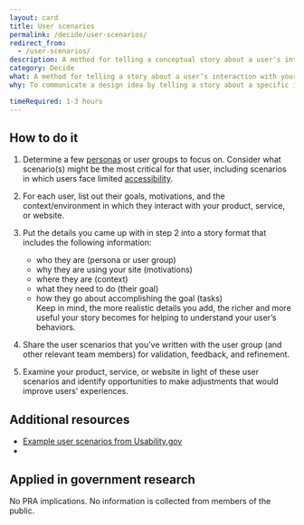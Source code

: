 ```yaml
---
layout: card
title: User scenarios
permalink: /decide/user-scenarios/
redirect_from:
  - /user-scenarios/
description: A method for telling a conceptual story about a user's interaction with your website, focusing on the what, how, and why.
category: Decide
what: A method for telling a story about a user’s interaction with your product, service, or website, focusing on the what, how, and why.
why: To communicate a design idea by telling a story about a specific interaction for a specific user. Through creating user scenarios, you’ll identify what the user’s motivations are for using your product, service, or website, as well as their expectations and goals. User scenarios help teams consider both how the same user’s needs might vary depending on their context and how a diverse group of users in the same scenario might have different needs. By constructing user scenarios, you can help the team answer questions about how accessible, inclusive, and adaptive your product, service, or website is. 

timeRequired: 1-3 hours
---
```


## How to do it

1. Determine a few [personas](https://methods.18f.gov/decide/personas/) or user groups to focus on. Consider what scenario(s) might be the most critical for that user, including scenarios in which users face limited [accessibility](https://accessibility.18f.gov/).
1. For each user, list out their goals, motivations, and the context/environment in which they interact with your product, service, or website. 
1. Put the details you came up with in step 2 into a story format that includes the following information:
    * who they are (persona or user group)
    * why they are using your site (motivations) 
    * where they are (context) 
    * what they need to do (their goal)
    * how they go about accomplishing the goal (tasks)  
Keep in mind, the more realistic details you add, the richer and more useful your story becomes for helping to understand your user’s behaviors.   

1. Share the user scenarios that you’ve written with the user group (and other relevant team members) for validation, feedback, and refinement.
1. Examine your product, service, or website in light of these user scenarios and identify opportunities to make adjustments that would improve users’ experiences. 


<section class="method--section method--section--additional-resources" markdown="1">

## Additional resources

- [Example user scenarios from Usability.gov](https://www.usability.gov/how-to-and-tools/methods/scenarios.html)
- 
</section>

<section class="method--section method--section--government-considerations" markdown="1" >

## Applied in government research

No PRA implications. No information is collected from members of the public.
</section>
